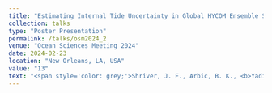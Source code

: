 ```yaml
---
title: "Estimating Internal Tide Uncertainty in Global HYCOM Ensemble Simulations"
collection: talks
type: "Poster Presentation"
permalink: /talks/osm2024_2
venue: "Ocean Sciences Meeting 2024"
date: 2024-02-23
location: "New Orleans, LA, USA"
value: "13"
text: "<span style='color: grey;'>Shriver, J. F., Arbic, B. K., <b>Yadidya, B.,</b>, & Buijsman, M. C. &quot;Estimating Internal Tide Uncertainty in Global HYCOM Ensemble Simulations&quot;, <b><i>Ocean Sciences Meeting 2024</i></b>, Febraury 2024, New Orleans.</span>"
---
```



